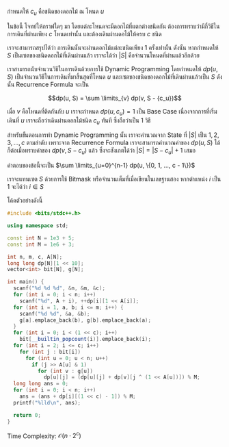 กำหนดให้ $c_u$ คือชนิดของดอกไม้ ณ โหนด $u$

ในข้อนี้ โจทย์ให้กราฟใดๆ มา โดยแต่ละโหนดจะมีดอกไม้ที่แตกต่างชนิดกัน ต้องการทราบว่ามีกี่วิธีในการเดินที่ผ่านเพียง $c$ โหนดเท่านั้น และต้องเดินผ่านดอไม้ให้ครบ $c$ ชนิด

เราจะสามารถสรุปได้ว่า การเดินนั้นจะผ่านดอกไม้แต่ละชนิดเพียง 1 ครั้งเท่านั้น ดังนั้น หากกำหนดให้ $S$ เป็นเซตของชนิดดอกไม้ที่เดินผ่านแล้ว เราจะได้ว่า $|S|$ คือจำนวนโหนดที่ผ่านแล้วอีกด้วย

เราสามารถนับจำนวนวิธีในการเดินด้วยการใช้ Dynamic Programming โดยกำหนดให้ $dp(u, S)$ เป็นจำนวนวิธีในการเดินที่มาสิ้นสุดที่โหนด $u$ และเซตของชนิดของดอกไม้ที่เดินผ่านแล้วเป็น $S$ ดังนั้น Recurrence Formula จะเป็น

$$dp(u, S) = \sum \limits_{v} dp(v, S - {c_u})$$

เมื่อ $v$ คือโหนดที่ติดกันกับ $u$ เราจะกำหนด $dp(u, {c_u}) = 1$ เป็น Base Case เนื่องจากการที่เริ่มเดินที่ $u$ เราจะถือว่าเดินผ่านดอกไม้ชนิด $c_u$ ทันที ซึ่งถือว่าเป็น 1 วิธี

สำหรับขั้นตอนการทำ Dynamic Programming นั้น เราจะคำนวณจาก State ที่ $|S|$ เป็น $1, 2, 3, ..., c$ ตามลำดับ เพราะจาก Recurrence Formula เราจะสามารถคำนวณค่าของ $dp(u, S)$ ได้ ก็ต่อเมื่อทราบค่าของ $dp(v, S - {c_u})$ แล้ว ซึ่งจะสังเกตได้ว่า $|S| = |S - {c_u}| + 1$ เสมอ

คำตอบของข้อนี้จะเป็น $\sum \limits_{u=0}^{n-1} dp(u, \{0, 1, ..., c - 1\})$

เราจะแทนเซต $S$ ด้วยการใช้ Bitmask หรือจำนวนเต็มที่เมื่อเขียนในเลขฐานสอง หากตำแหน่ง $i$ เป็น $1$ จะได้ว่า $i \in S$

โค้ดตัวอย่างดังนี้

```cpp
#include <bits/stdc++.h>

using namespace std;

const int N = 1e3 + 5;
const int M = 1e6 + 3;

int n, m, c, A[N];
long long dp[N][1 << 10];
vector<int> bit[N], g[N];

int main() {
  scanf("%d %d %d", &n, &m, &c);
  for (int i = 0; i < n; i++)
    scanf("%d", A + i), ++dp[i][1 << A[i]];
  for (int i = 1, a, b; i <= m; i++) {
    scanf("%d %d", &a, &b);
    g[a].emplace_back(b), g[b].emplace_back(a);
  }
  for (int i = 0; i < (1 << c); i++)
    bit[__builtin_popcount(i)].emplace_back(i);
  for (int i = 2; i <= c; i++)
    for (int j : bit[i])
      for (int u = 0; u < n; u++)
        if (j >> A[u] & 1)
          for (int v : g[u])
            dp[u][j] = (dp[u][j] + dp[v][j ^ (1 << A[u])]) % M;
  long long ans = 0;
  for (int i = 0; i < n; i++)
    ans = (ans + dp[i][(1 << c) - 1]) % M;
  printf("%lld\n", ans);

  return 0;
}
```

Time Complexity: $\mathcal{O}(n \cdot 2^c)$